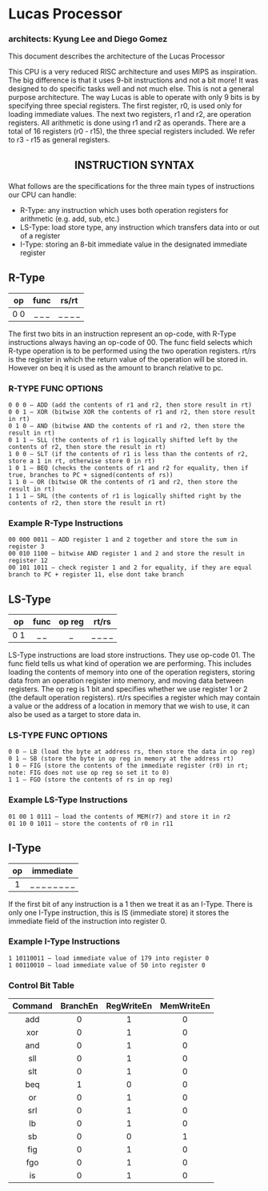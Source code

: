 # Lucas Processor
### architects: Kyung Lee and Diego Gomez

This document describes the architecture of the Lucas Processor

This CPU is a very reduced RISC architecture and uses MIPS as inspiration. The big difference is that it uses 9-bit instructions and not a bit more! It was designed to do specific tasks well and not much else. This is not a general purpose architecture. The way Lucas is able to operate with only 9 bits is by specifying three special registers. The first register, r0, is used only for loading immediate values. The next two registers, r1 and r2, are operation registers. All arithmetic is done using r1 and r2 as operands. There are a total of 16 registers (r0 - r15), the three special registers included. We refer to r3 - r15 as general registers.


## <p align=center>INSTRUCTION SYNTAX</p>
What follows are the specifications for the three main types of instructions our CPU can handle:
- R-Type: any instruction which uses both operation registers for arithmetic (e.g. add, sub, etc.)
- LS-Type: load store type, any instruction which transfers data into or out of a register
- I-Type: storing an 8-bit immediate value in the designated immediate register

## R-Type

| op | func | rs/rt |
| :--: | :---: | :----: |
| 0 0 | _ _ _ | _ _ _ _|

The first two bits in an instruction represent an op-code,
with R-Type instructions always having an op-code of 00.
The func field selects which R-type operation is to be performed using the two operation registers.
rt/rs is the register in which the return value of the operation will be stored in.
However on beq it is used as the amount to branch relative to pc. 

### R-TYPE FUNC OPTIONS

    0 0 0 – ADD (add the contents of r1 and r2, then store result in rt)
    0 0 1 – XOR (bitwise XOR the contents of r1 and r2, then store result in rt)
    0 1 0 – AND (bitwise AND the contents of r1 and r2, then store the result in rt)
    0 1 1 – SLL (the contents of r1 is logically shifted left by the contents of r2, then store the result in rt)
    1 0 0 – SLT (if the contents of r1 is less than the contents of r2, store a 1 in rt, otherwise store 0 in rt)
    1 0 1 – BEQ (checks the contents of r1 and r2 for equality, then if true, branches to PC + signed(contents of rs))
    1 1 0 – OR (bitwise OR the contents of r1 and r2, then store the result in rt)
    1 1 1 – SRL (the contents of r1 is logically shifted right by the contents of r2, then store the result in rt)

### Example R-Type Instructions

    00 000 0011 – ADD register 1 and 2 together and store the sum in register 3 
    00 010 1100 – bitwise AND register 1 and 2 and store the result in register 12
    00 101 1011 – check register 1 and 2 for equality, if they are equal branch to PC + register 11, else dont take branch

## LS-Type

| op | func  | op reg | rt/rs |
| :--: | :--: | :-: | :----: |
| 0 1 | _ _ |  _ | _ _ _ _ |

LS-Type instructions are load store instructions. They use op-code 01.
The func field tells us what kind of operation we are performing. 
This includes loading the contents of memory into one of the operation registers, storing data from an operation register into memory,
and moving data between registers. The op reg is 1 bit and specifies whether we use register 1 or 2 (the default operation registers).
rt/rs specifies a register which may contain a value or the address of a location in memory that we wish to use, it can also be used as a target to store data in.

### LS-TYPE FUNC OPTIONS

    0 0 – LB (load the byte at address rs, then store the data in op reg)
    0 1 – SB (store the byte in op reg in memory at the address rt)
    1 0 – FIG (store the contents of the immediate register (r0) in rt; note: FIG does not use op reg so set it to 0)
    1 1 – FGO (store the contents of rs in op reg)

### Example LS-Type Instructions

    01 00 1 0111 – load the contents of MEM(r7) and store it in r2
    01 10 0 1011 – store the contents of r0 in r11

## I-Type

| op | immediate |
| :-: | :--------: |
| 1 | _ _ _ _ _ _ _ _ |

If the first bit of any instruction is a 1 then we treat it as an I-Type. There is only one I-Type instruction, this is IS (immediate store) it stores the immediate field of the instruction into register 0.

### Example I-Type Instructions
    1 10110011 – load immediate value of 179 into register 0 
    1 00110010 – load immediate value of 50 into register 0 

### Control Bit Table
| Command | BranchEn | RegWriteEn | MemWriteEn |
| :-----: | :------: | :--------: | :--------: |
| add | 0 | 1 | 0 |    
| xor | 0 | 1 | 0 |
| and | 0 | 1 | 0 |
| sll | 0 | 1 | 0 |
| slt | 0 | 1 | 0 |
| beq | 1 | 0 | 0 |
| or | 0 | 1 | 0 |
| srl | 0 | 1 | 0 |
| lb | 0 | 1 | 0 |
| sb | 0 | 0 | 1 |
| fig | 0 | 1 | 0 |
| fgo | 0 | 1 | 0 |
| is | 0 | 1 | 0 |